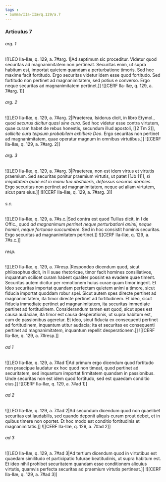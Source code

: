 ```yaml
---
tags : 
- Summa/IIa-IIæ/q.129/a.7
---
```


### Articulus 7

###### arg. 1
![[LEO IIa-IIæ, q. 129, a. 7#arg. 1|Ad septimum sic proceditur. Videtur quod securitas ad magnanimitatem non pertineat. Securitas enim, ut supra habitum est, importat quietem quandam a perturbatione timoris. Sed hoc maxime facit fortitudo. Ergo securitas videtur idem esse quod fortitudo. Sed fortitudo non pertinet ad magnanimitatem, sed potius e converso. Ergo neque securitas ad magnanimitatem pertinet.]]
![[CERF IIa-IIæ, q. 129, a. 7#arg. 1]]

###### arg. 2
![[LEO IIa-IIæ, q. 129, a. 7#arg. 2|Praeterea, Isidorus dicit, in libro Etymol., quod *securus dicitur quasi sine cura*. Sed hoc videtur esse contra virtutem, quae curam habet de rebus honestis, secundum illud apostoli, [[2 Tm 2]], *sollicite cura teipsum probabilem exhibere Deo*. Ergo securitas non pertinet ad magnanimitatem, quae operatur magnum in omnibus virtutibus.]]
![[CERF IIa-IIæ, q. 129, a. 7#arg. 2]]

###### arg. 3
![[LEO IIa-IIæ, q. 129, a. 7#arg. 3|Praeterea, non est idem virtus et virtutis praemium. Sed securitas ponitur praemium virtutis, ut patet [[Jb 11]], *si iniquitatem quae est in manu tua abstuleris, defossus securus dormies*. Ergo securitas non pertinet ad magnanimitatem, neque ad aliam virtutem, sicut pars eius.]]
![[CERF IIa-IIæ, q. 129, a. 7#arg. 3]]

###### s.c.
![[LEO IIa-IIæ, q. 129, a. 7#s.c.|Sed contra est quod Tullius dicit, in I de Offic., quod *ad magnanimum pertinet neque perturbationi animi, neque homini, neque fortunae succumbere*. Sed in hoc consistit hominis securitas. Ergo securitas ad magnanimitatem pertinet.]]
![[CERF IIa-IIæ, q. 129, a. 7#s.c.]]

###### resp.
![[LEO IIa-IIæ, q. 129, a. 7#resp.|Respondeo dicendum quod, sicut philosophus dicit, in II suae rhetoricae, timor facit homines consiliativos, inquantum scilicet curam habent qualiter possint ea evadere quae timent. Securitas autem dicitur per remotionem huius curae quam timor ingerit. Et ideo securitas importat quandam perfectam quietem animi a timore, sicut fiducia importat quoddam robur spei. Sicut autem spes directe pertinet ad magnanimitatem, ita timor directe pertinet ad fortitudinem. Et ideo, sicut fiducia immediate pertinet ad magnanimitatem, ita securitas immediate pertinet ad fortitudinem. Considerandum tamen est quod, sicut spes est causa audaciae, ita timor est causa desperationis, ut supra habitum est, cum de passionibus ageretur. Et ideo, sicut fiducia ex consequenti pertinet ad fortitudinem, inquantum utitur audacia; ita et securitas ex consequenti pertinet ad magnanimitatem, inquantum repellit desperationem.]]
![[CERF IIa-IIæ, q. 129, a. 7#resp.]]

###### ad 1
![[LEO IIa-IIæ, q. 129, a. 7#ad 1|Ad primum ergo dicendum quod fortitudo non praecipue laudatur ex hoc quod non timeat, quod pertinet ad securitatem, sed inquantum importat firmitatem quandam in passionibus. Unde securitas non est idem quod fortitudo, sed est quaedam conditio eius.]]
![[CERF IIa-IIæ, q. 129, a. 7#ad 1]]

###### ad 2
![[LEO IIa-IIæ, q. 129, a. 7#ad 2|Ad secundum dicendum quod non quaelibet securitas est laudabilis, sed quando deponit aliquis curam prout debet, et in quibus timere non oportet. Et hoc modo est conditio fortitudinis et magnanimitatis.]]
![[CERF IIa-IIæ, q. 129, a. 7#ad 2]]

###### ad 3
![[LEO IIa-IIæ, q. 129, a. 7#ad 3|Ad tertium dicendum quod in virtutibus est quaedam similitudo et participatio futurae beatitudinis, ut supra habitum est. Et ideo nihil prohibet securitatem quandam esse conditionem alicuius virtutis, quamvis perfecta securitas ad praemium virtutis pertineat.]]
![[CERF IIa-IIæ, q. 129, a. 7#ad 3]]

